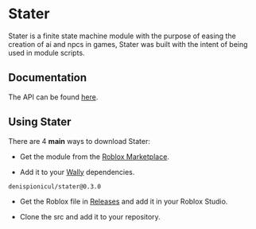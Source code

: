 # Stater
Stater is a finite state machine module with the purpose of easing the creation of ai and npcs in games,
Stater was built with the intent of being used in module scripts.

## Documentation
The API can be found [here](https://denispionicul.github.io/Stater/).

## Using Stater
There are 4 **main** ways to download Stater:

* Get the module from the [Roblox Marketplace](https://create.roblox.com/marketplace/asset/14364495131).

* Add it to your [Wally](https://wally.run/) dependencies.
```
denispionicul/stater@0.3.0
```
* Get the Roblox file in [Releases](https://github.com/denispionicul/Stater/releases) and add it in your Roblox Studio.

* Clone the src and add it to your repository.
